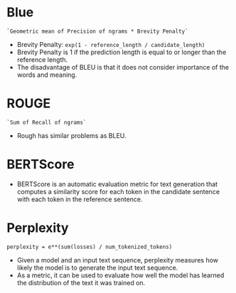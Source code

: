 # Blue
    `Geometric mean of Precision of ngrams * Brevity Penalty`
- Brevity Penalty: `exp(1 - reference_length / candidate_length)`
- Brevity Penalty is 1 if the prediction length is equal to 
or longer than the reference length.
- The disadvantage of BLEU is that it does not consider importance of the
words and meaning.

# ROUGE
    `Sum of Recall of ngrams`
- Rough has similar problems as BLEU.

# BERTScore
- BERTScore is an automatic evaluation metric for text 
generation that computes a similarity score for each token 
in the candidate sentence with each token in the reference sentence.

# Perplexity
    perplexity = e**(sum(losses) / num_tokenized_tokens)
- Given a model and an input text sequence, perplexity measures how likely the 
model is to generate the input text sequence.
- As a metric, it can be used to evaluate how well 
the model has learned the distribution of the text it was trained on.

